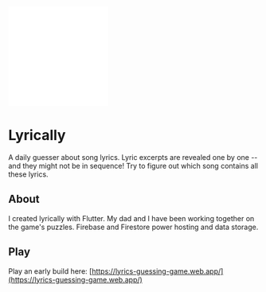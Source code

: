 <a href="https://lyrics-guessing-game.web.app/"><img src="web/favicon.png" width="200" /></a>

# Lyrically

A daily guesser about song lyrics. Lyric excerpts are revealed one by one -- and they might not be in sequence! Try to figure out which song contains all these lyrics.

## About

I created lyrically with Flutter. My dad and I have been working together on the game's puzzles. Firebase and Firestore power hosting and data storage.

## Play

Play an early build here: [https://lyrics-guessing-game.web.app/](https://lyrics-guessing-game.web.app/)
